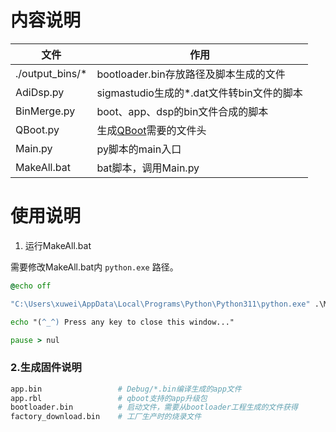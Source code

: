 # 内容说明
| 文件            | 作用                                                         |
| --------------- | ------------------------------------------------------------ |
| ./output_bins/* | bootloader.bin存放路径及脚本生成的文件                       |
| AdiDsp.py       | sigmastudio生成的*.dat文件转bin文件的脚本                    |
| BinMerge.py     | boot、app、dsp的bin文件合成的脚本                            |
| QBoot.py        | 生成[QBoot](https://gitee.com/qiyongzhong0/rt-thread-qboot)需要的文件头 |
| Main.py         | py脚本的main入口                                             |
| MakeAll.bat     | bat脚本，调用Main.py                                         |

# 使用说明
1. 运行MakeAll.bat

需要修改MakeAll.bat内 `python.exe` 路径。

```bat
@echo off

"C:\Users\xuwei\AppData\Local\Programs\Python\Python311\python.exe" .\Main.py

echo "(^_^) Press any key to close this window..."

pause > nul

```

### 2.生成固件说明

```bash
app.bin					# Debug/*.bin编译生成的app文件
app.rbl					# qboot支持的app升级包
bootloader.bin			# 启动文件，需要从bootloader工程生成的文件获得
factory_download.bin	# 工厂生产时的烧录文件
```